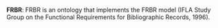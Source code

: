 **FRBR**: FRBR is an ontology that implements the FRBR model (IFLA Study Group on the Functional Requirements for Bibliographic Records, 1996).